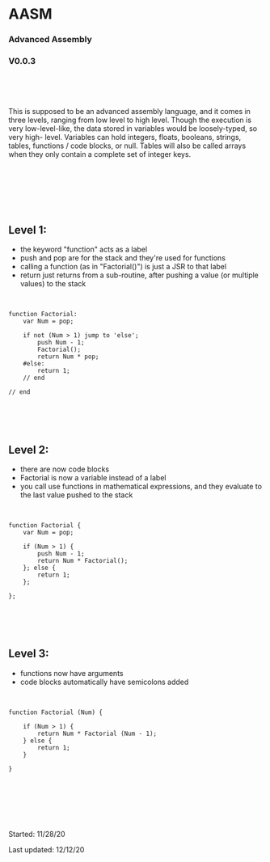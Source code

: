 # AASM
### Advanced Assembly
### V0.0.3

<br />
<br />
<br />

This is supposed to be an advanced assembly language, and it comes in three levels, ranging from low level to high level. Though the execution is very low-level-like, the data stored in variables would be loosely-typed, so very high- level. Variables can hold integers, floats, booleans, strings, tables, functions / code blocks, or null. Tables will also be called arrays when they only contain a complete set of integer keys.

<br />
<br />
<br />
<br />
<br />

## Level 1:

- the keyword "function" acts as a label
- push and pop are for the stack and they're used for functions
- calling a function (as in "Factorial()") is just a JSR to that label
- return just returns from a sub-routine, after pushing a value (or multiple values) to the stack

<br />

```
function Factorial:
	var Num = pop;
	
	if not (Num > 1) jump to 'else';
		push Num - 1;
		Factorial();
		return Num * pop;
	#else:
		return 1;
	// end
	
// end
```

<br />
<br />
<br />

## Level 2:

- there are now code blocks
- Factorial is now a variable instead of a label
- you call use functions in mathematical expressions, and they evaluate to the last value pushed to the stack

<br />

```
function Factorial {
	var Num = pop;
	
	if (Num > 1) {
		push Num - 1;
		return Num * Factorial();
	}; else {
		return 1;
	};
	
};
```

<br />
<br />
<br />

## Level 3:

- functions now have arguments
- code blocks automatically have semicolons added

<br />

```
function Factorial (Num) {
	
	if (Num > 1) {
		return Num * Factorial (Num - 1);
	} else {
		return 1;
	}
	
}
```

<br />
<br />
<br />
<br />
<br />

Started: 11/28/20

Last updated: 12/12/20
